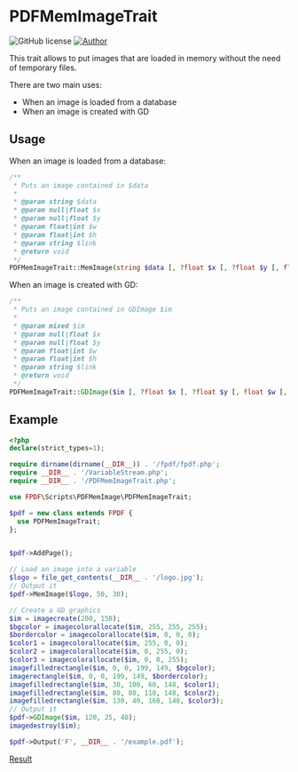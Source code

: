 # PDFMemImageTrait
![GitHub license](https://img.shields.io/badge/license-FPDF-green)
[![Author](https://img.shields.io/badge/author-Olivier-blue)](mailto:oliver@fpdf.org?subject=Memory%20image%20support)

This trait allows to put images that are loaded in memory without the need of temporary files.

There are two main uses:
- When an image is loaded from a database
- When an image is created with GD

## Usage
When an image is loaded from a database:

```php
/**
 * Puts an image contained in $data
 *
 * @param string $data
 * @param null|float $x
 * @param null|float $y
 * @param float|int $w
 * @param float|int $h
 * @param string $link
 * @return void
 */
PDFMemImageTrait::MemImage(string $data [, ?float $x [, ?float $y [, float $w [, float $h [, $link]]]]]);
```

When an image is created with GD:

```php
/**
 * Puts an image contained in GDImage $im
 *
 * @param mixed $im
 * @param null|float $x
 * @param null|float $y
 * @param float|int $w
 * @param float|int $h
 * @param string $link
 * @return void
 */
PDFMemImageTrait::GDImage($im [, ?float $x [, ?float $y [, float $w [, float $h [, $link]]]]]);
```

## Example

```php
<?php
declare(strict_types=1);

require dirname(dirname(__DIR__)) . '/fpdf/fpdf.php';
require __DIR__ . '/VariableStream.php';
require __DIR__ . '/PDFMemImageTrait.php';

use FPDF\Scripts\PDFMemImage\PDFMemImageTrait;

$pdf = new class extends FPDF {
  use PDFMemImageTrait;
};


$pdf->AddPage();

// Load an image into a variable
$logo = file_get_contents(__DIR__ . '/logo.jpg');
// Output it
$pdf->MemImage($logo, 50, 30);

// Create a GD graphics
$im = imagecreate(200, 150);
$bgcolor = imagecolorallocate($im, 255, 255, 255);
$bordercolor = imagecolorallocate($im, 0, 0, 0);
$color1 = imagecolorallocate($im, 255, 0, 0);
$color2 = imagecolorallocate($im, 0, 255, 0);
$color3 = imagecolorallocate($im, 0, 0, 255);
imagefilledrectangle($im, 0, 0, 199, 149, $bgcolor);
imagerectangle($im, 0, 0, 199, 149, $bordercolor);
imagefilledrectangle($im, 30, 100, 60, 148, $color1);
imagefilledrectangle($im, 80, 80, 110, 148, $color2);
imagefilledrectangle($im, 130, 40, 160, 148, $color3);
// Output it
$pdf->GDImage($im, 120, 25, 40);
imagedestroy($im);

$pdf->Output('F', __DIR__ . '/example.pdf');
```
[Result](ex.pdf)
